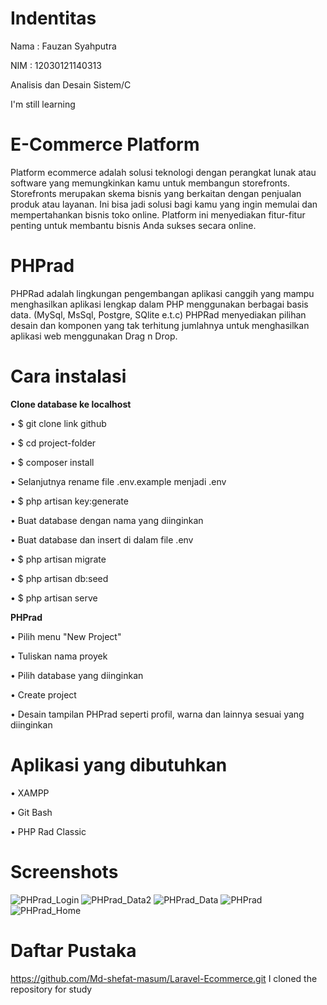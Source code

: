 # Indentitas

Nama  : Fauzan Syahputra

NIM   : 12030121140313

Analisis dan Desain Sistem/C

I'm still learning 

# E-Commerce Platform

Platform ecommerce adalah solusi teknologi dengan perangkat lunak atau software yang memungkinkan kamu untuk membangun storefronts. Storefronts merupakan skema bisnis yang berkaitan dengan penjualan produk atau layanan. Ini bisa jadi solusi bagi kamu yang ingin memulai dan mempertahankan bisnis toko online. Platform ini menyediakan fitur-fitur penting untuk membantu bisnis Anda sukses secara online.

# PHPrad

PHPRad adalah lingkungan pengembangan aplikasi canggih yang mampu menghasilkan aplikasi lengkap dalam PHP menggunakan berbagai basis data. (MySql, MsSql, Postgre, SQlite e.t.c) PHPRad menyediakan pilihan desain dan komponen yang tak terhitung jumlahnya untuk menghasilkan aplikasi web menggunakan Drag n Drop.

# Cara instalasi

**Clone database ke localhost**

•	$ git clone link github 

•	$ cd project-folder

•	$ composer install

•	Selanjutnya rename file .env.example menjadi .env

•	$ php artisan key:generate

•	Buat database dengan nama yang diinginkan

•	Buat database dan insert di dalam file .env 

•	$ php artisan migrate

•	$ php artisan db:seed

•	$ php artisan serve

**PHPrad**

•	Pilih menu "New Project"

•	Tuliskan nama proyek 

•	Pilih database yang diinginkan

•	Create project

•	Desain tampilan PHPrad seperti profil, warna dan lainnya sesuai yang diinginkan

# Aplikasi yang dibutuhkan

•	XAMPP

•	Git Bash

•	PHP Rad Classic

# Screenshots

![PHPrad_Login](https://user-images.githubusercontent.com/120945793/208307736-c0790941-848a-41ae-a899-12aca730f1b0.jpg)
![PHPrad_Data2](https://user-images.githubusercontent.com/120945793/208307751-128ceb46-f514-4843-a371-eb7c5e24dd22.jpg)
![PHPrad_Data](https://user-images.githubusercontent.com/120945793/208307761-075d6a0b-feb5-4e1c-bfe4-abc370b939ab.jpg)
![PHPrad](https://user-images.githubusercontent.com/120945793/208307797-0b583cd4-83bb-4d25-b3e3-1cc7395f9878.jpg)
![PHPrad_Home](https://user-images.githubusercontent.com/120945793/208307809-95080c15-82a1-4adf-9a15-b292df11e072.jpg)

# Daftar Pustaka

https://github.com/Md-shefat-masum/Laravel-Ecommerce.git
I cloned the repository for study

